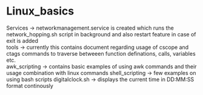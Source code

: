 # Linux_basics
Services -> networkmanagement.service is created which runs the network_hopping.sh script in background and also restart feature in case of exit is added <br>
tools -> currently this contains document regarding usage of cscope and ctags commands to traverse betweeen function definations, calls, variables etc.  
awk_scripting -> contains basic examples of using awk commands and their usage combination with linux commands
shell_scripting -> few examples on using bash scripts
digitalclock.sh -> displays the current time in DD:MM:SS format continously
